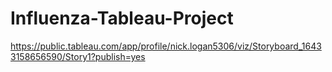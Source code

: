 # Influenza-Tableau-Project

https://public.tableau.com/app/profile/nick.logan5306/viz/Storyboard_16433158656590/Story1?publish=yes
